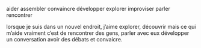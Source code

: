 
aider
assembler
convaincre
développer
explorer
improviser
parler
rencontrer



lorsque je suis dans un nouvel endroit, j’aime explorer, découvrir mais ce qui m’aide vraiment c’est de rencontrer des gens, parler avec eux développer un conversation avoir des débats et convaicre.